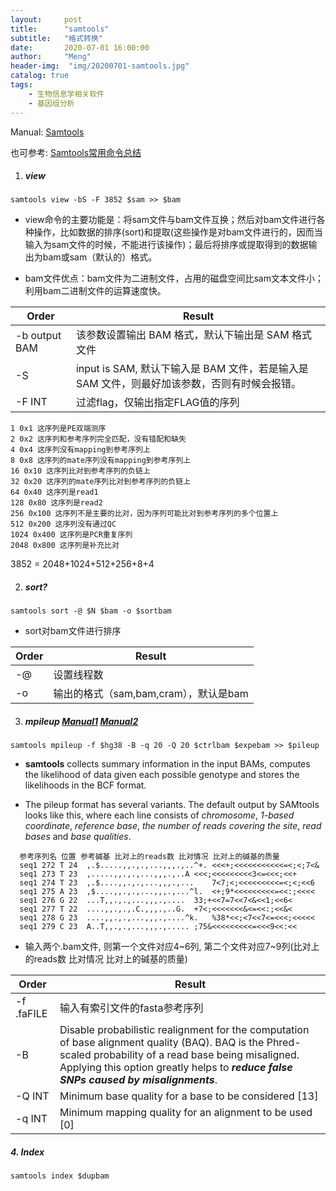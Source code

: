 ```yaml
---
layout:     post
title:      "samtools"
subtitle:   "格式转换"
date:       2020-07-01 16:00:00
author:     "Meng"
header-img:  "img/20200701-samtools.jpg"
catalog: true
tags:
    - 生物信息学相关软件
    - 基因组分析
---
```



Manual: [Samtools](http://samtools.sourceforge.net/)

也可参考: [Samtools常用命令总结](https://www.bioinfo-scrounger.com/archives/245/)

1. ##### view

```shell
samtools view -bS -F 3852 $sam >> $bam
```

* view命令的主要功能是：将sam文件与bam文件互换；然后对bam文件进行各种操作，比如数据的排序(sort)和提取(这些操作是对bam文件进行的，因而当输入为sam文件的时候，不能进行该操作)；最后将排序或提取得到的数据输出为bam或sam（默认的）格式。

* bam文件优点：bam文件为二进制文件，占用的磁盘空间比sam文本文件小；利用bam二进制文件的运算速度快。

| Order         | Result                                                       |
| ------------- | ------------------------------------------------------------ |
| -b output BAM | 该参数设置输出 BAM 格式，默认下输出是 SAM 格式文件           |
| -S            | input is SAM, 默认下输入是 BAM 文件，若是输入是 SAM 文件，则最好加该参数，否则有时候会报错。 |
| -F INT        | 过滤flag，仅输出指定FLAG值的序列                             |

```shell
1 0x1 这序列是PE双端测序
2 0x2 这序列和参考序列完全匹配，没有错配和缺失
4 0x4 这序列没有mapping到参考序列上
8 0x8 这序列的mate序列没有mapping到参考序列上
16 0x10 这序列比对到参考序列的负链上
32 0x20 这序列的mate序列比对到参考序列的负链上
64 0x40 这序列是read1
128 0x80 这序列是read2
256 0x100 这序列不是主要的比对，因为序列可能比对到参考序列的多个位置上
512 0x200 这序列没有通过QC
1024 0x400 这序列是PCR重复序列
2048 0x800 这序列是补充比对
```

 3852 = 2048+1024+512+256+8+4

2. ##### sort?

```shell
samtools sort -@ $N $bam -o $sortbam
```

* sort对bam文件进行排序

| Order | Result                                |
| ----- | ------------------------------------- |
| -@    | 设置线程数                            |
| -o    | 输出的格式（sam,bam,cram），默认是bam |

3. ##### mpileup [Manual1](http://samtools.sourceforge.net/mpileup.shtml) [Manual2](http://samtools.sourceforge.net/pileup.shtml)

```shell
samtools mpileup -f $hg38 -B -q 20 -Q 20 $ctrlbam $expebam >> $pileup
```

* **samtools** collects summary information in the input BAMs, computes the likelihood of data given each possible genotype and stores the likelihoods in the BCF format.

* The pileup format has several variants. The default output by SAMtools looks like this, where each line consists of *chromosome*, *1-based coordinate*, *reference base*, *the number of reads covering the site*, *read bases* and *base qualities*. 

```shell
  参考序列名 位置 参考碱基 比对上的reads数 比对情况 比对上的碱基的质量
  seq1 272 T 24  ,.$.....,,.,.,...,,,.,..^+. <<<+;<<<<<<<<<<<=<;<;7<&
  seq1 273 T 23  ,.....,,.,.,...,,,.,..A <<<;<<<<<<<<<3<=<<<;<<+
  seq1 274 T 23  ,.$....,,.,.,...,,,.,...    7<7;<;<<<<<<<<<=<;<;<<6
  seq1 275 A 23  ,$....,,.,.,...,,,.,...^l.  <+;9*<<<<<<<<<=<<:;<<<<
  seq1 276 G 22  ...T,,.,.,...,,,.,....  33;+<<7=7<<7<&<<1;<<6<
  seq1 277 T 22  ....,,.,.,.C.,,,.,..G.  +7<;<<<<<<<&<=<<:;<<&<
  seq1 278 G 23  ....,,.,.,...,,,.,....^k.   %38*<<;<7<<7<=<<<;<<<<<
  seq1 279 C 23  A..T,,.,.,...,,,.,..... ;75&<<<<<<<<<=<<<9<<:<<
```
* 输入两个.bam文件, 则第一个文件对应4~6列, 第二个文件对应7~9列(比对上的reads数 比对情况 比对上的碱基的质量)

| Order      | Result                                                       |
| ---------- | ------------------------------------------------------------ |
| -f .faFILE | 输入有索引文件的fasta参考序列                                |
| -B         | Disable probabilistic realignment for the computation of base alignment quality (BAQ). BAQ is the Phred-scaled probability of a read base being misaligned. Applying this option greatly helps to ***reduce false SNPs caused by misalignments***. |
| -Q INT     | Minimum base quality for a base to be considered [13]        |
| -q INT     | Minimum mapping quality for an alignment to be used [0]      |

##### 4. Index

```shell
samtools index $dupbam
```